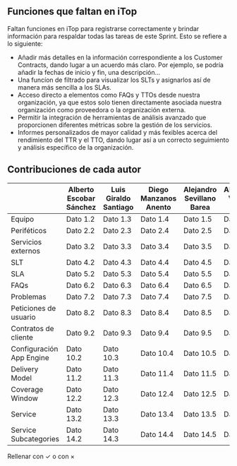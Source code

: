 ## Funciones que faltan en iTop

Faltan funciones en iTop para registrarse correctamente y brindar información para respaldar todas las tareas de este Sprint.
Esto se refiere a lo siguiente:
- Añadir más detalles en la información correspondiente a los Customer Contracts, dando lugar a un acuerdo más claro. Por ejemplo, se podría añadir la fechas de inicio y fin, una descripción...
- Una funcíon de filtrado para visualizar los SLTs y asignarlos así de manera más sencilla a los SLAs.
- Acceso directo a elementos como FAQs y TTOs desde nuestra organización, ya que estos solo tienen directamente asociada nuestra organización como proveedora o la organización externa.
- Permitir la integración de herramientas de análisis avanzado que proporcionen diferentes métricas sobre la gestión de los servicios.
- Informes personalizados de mayor calidad y más fexibles acerca del rendimiento del TTR y el TTO, dando lugar así a un correcto seguimiento y análisis específico de la organización.


## Contribuciones de cada autor
|  | Alberto Escobar Sánchez | Luis Giraldo Santiago | Diego Manzanos Anento | Alejandro Sevillano Barea | Alejandro Vargas Muñiz |
|-----------|-----------|-----------|-----------|-----------|-----------|
| Equipo  | Dato 1.2  | Dato 1.3  | Dato 1.4  | Dato 1.5  | Dato 1.6  |
| Periféticos  | Dato 2.2  | Dato 2.3  | Dato 2.4  | Dato 2.5  | Dato 2.6  |
| Servicios externos  | Dato 3.2  | Dato 3.3  | Dato 3.4  | Dato 3.5  | Dato 3.6  |
| SLT  | Dato 4.2  | Dato 4.3  | Dato 4.4  | Dato 4.5  | Dato 4.6  |
| SLA  | Dato 5.2  | Dato 5.3  | Dato 5.4  | Dato 5.5  | Dato 5.6  |
| FAQs  | Dato 6.2  | Dato 6.3  | Dato 6.4  | Dato 6.5  | Dato 6.6  |
| Problemas  | Dato 7.2  | Dato 7.3  | Dato 7.4  | Dato 7.5  | Dato 7.6  |
| Peticiones de usuario  | Dato 8.2  | Dato 8.3  | Dato 8.4  | Dato 8.5  | Dato 8.6  |
| Contratos de cliente  | Dato 9.2  | Dato 9.3  | Dato 9.4  | Dato 9.5  | Dato 9.6  |
| Configuración App Engine | Dato 10.2 | Dato 10.3 | Dato 10.4 | Dato 10.5 | Dato 10.6 |
| Delivery Model | Dato 11.2 | Dato 11.3 | Dato 11.4 | Dato 11.5 | Dato 11.6 |
| Coverage Window | Dato 12.2 | Dato 12.3 | Dato 12.4 | Dato 12.5 | Dato 12.6 |
| Service | Dato 13.2 | Dato 13.3 | Dato 13.4 | Dato 13.5 | Dato 13.6 |
| Service Subcategories | Dato 14.2 | Dato 14.3 | Dato 14.4 | Dato 14.5 | Dato 14.6 |

Rellenar con ✓ o con ×
